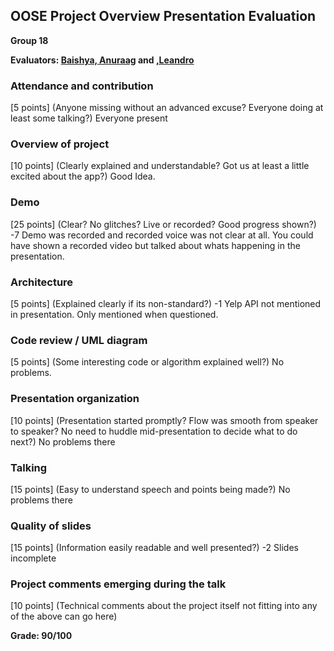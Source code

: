 OOSE Project Overview Presentation Evaluation
---------------------------------------------
**Group 18**

**Evaluators: [Baishya, Anuraag](mailto:abaishy1@jhu.edu) and [,Leandro](mailto:LF@jhu.edu)**

### Attendance and contribution
[5 points] (Anyone missing without an advanced excuse?  Everyone doing at least some talking?) Everyone present

### Overview of project
[10 points] (Clearly explained and understandable?  Got us at least a little excited about the app?) Good Idea.

### Demo
[25 points] (Clear?  No glitches?  Live or recorded? Good progress shown?)
-7 Demo was recorded and recorded voice was not clear at all. You could have shown a recorded video but talked about whats happening in the presentation.
### Architecture
[5 points] (Explained clearly if its non-standard?)
-1 Yelp API not mentioned in presentation. Only mentioned when questioned.
### Code review / UML diagram
[5 points] (Some interesting code or algorithm explained well?)
No problems.
### Presentation organization
[10 points] (Presentation started promptly? Flow was smooth from speaker to speaker?  No need to huddle mid-presentation to decide what to do next?)
No problems there
### Talking
[15 points] (Easy to understand speech and points being made?)
No problems there
### Quality of slides
[15 points] (Information easily readable and well presented?) 
-2 Slides incomplete
### Project comments emerging during the talk
[10 points] (Technical comments about the project itself not fitting into any of the above can go here)

**Grade:  90/100**
